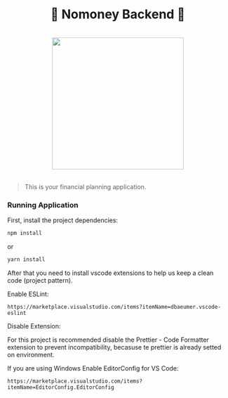 <h1 align="center">💸 Nomoney Backend 💸</h1>

</br>

<div align="center"><img width=300 src="https://user-images.githubusercontent.com/43411893/161366639-0fa1dd6e-ffea-4dc1-a622-4aa5609bec01.png" /></div>

</hr>

</br>

> This is your financial planning application.


<h3> Running Application </h3>

First, install the project dependencies:

```bash
npm install
```

or

```bash
yarn install
```

After that you need to install vscode extensions to help us keep a clean code (project pattern).

Enable ESLint:

`https://marketplace.visualstudio.com/items?itemName=dbaeumer.vscode-eslint`

Disable Extension:

For this project is recommended disable the Prettier - Code Formatter extension to prevent incompatibility, becasuse te prettier is already setted on environment.

If you are using Windows Enable EditorConfig for VS Code:

`https://marketplace.visualstudio.com/items?itemName=EditorConfig.EditorConfig`


